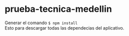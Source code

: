 # prueba-tecnica-medellin

Generar el comando <code>$ npm install</code> <br/> Esto para descargar todas las dependecias del aplicativo.
